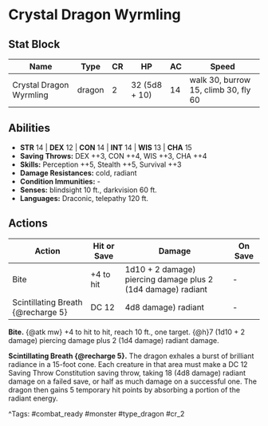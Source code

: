 # Crystal Dragon Wyrmling

## Stat Block

| Name | Type | CR | HP | AC | Speed |
|------|------|----|----|----|-------|
| Crystal Dragon Wyrmling | dragon | 2 | 32 (5d8 + 10) | 14 | walk 30, burrow 15, climb 30, fly 60 |

## Abilities

- **STR** 14 | **DEX** 12 | **CON** 14 | **INT** 14 | **WIS** 13 | **CHA** 15
- **Saving Throws:** DEX ++3, CON ++4, WIS ++3, CHA ++4  
- **Skills:** Perception ++5, Stealth ++5, Survival ++3  
- **Damage Resistances:** cold, radiant  
- **Condition Immunities:** -  
- **Senses:** blindsight 10 ft., darkvision 60 ft.  
- **Languages:** Draconic, telepathy 120 ft.


## Actions

| Action | Hit or Save | Damage | On Save |
|--------|--------------|--------|----------|
| Bite | +4 to hit | 1d10 + 2 damage) piercing damage plus 2 (1d4 damage) radiant | - |
| Scintillating Breath {@recharge 5} | DC 12 | 4d8 damage) radiant | - |

**Bite.** {@atk mw} +4 to hit to hit, reach 10 ft., one target. {@h}7 (1d10 + 2 damage) piercing damage plus 2 (1d4 damage) radiant damage.

**Scintillating Breath {@recharge 5}.** The dragon exhales a burst of brilliant radiance in a 15-foot cone. Each creature in that area must make a DC 12 Saving Throw Constitution saving throw, taking 18 (4d8 damage) radiant damage on a failed save, or half as much damage on a successful one. The dragon then gains 5 temporary hit points by absorbing a portion of the radiant energy.


^Tags: #combat_ready #monster #type_dragon #cr_2